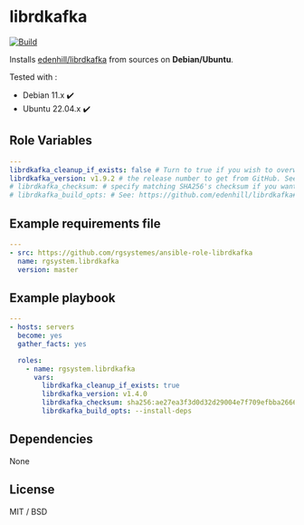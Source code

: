 librdkafka
=========

[![Build](https://github.com/rgsystemes/ansible-role-librdkafka/actions/workflows/build.yml/badge.svg?branch=master)](https://github.com/rgsystemes/ansible-role-librdkafka/actions/workflows/build.yml)

Installs [edenhill/librdkafka](https://github.com/edenhill/librdkafka) from sources on **Debian/Ubuntu**. 

Tested with :
  - Debian 11.x ✔️
  - Ubuntu 22.04.x ✔️ 

Role Variables
--------------

```yaml
---
librdkafka_cleanup_if_exists: false # Turn to true if you wish to overwrite existing assets (weither it comes from source or apt). Usefull for upgrade/downgrade.
librdkafka_version: v1.9.2 # the release number to get from GitHub. See: https://github.com/edenhill/librdkafka/releases 
# librdkafka_checksum: # specify matching SHA256's checksum if you want to
# librdkafka_build_opts: # See: https://github.com/edenhill/librdkafka#building 

```

Example requirements file
------------------------

```yaml
---
- src: https://github.com/rgsystemes/ansible-role-librdkafka
  name: rgsystem.librdkafka
  version: master

```

Example playbook
------------------------

```yaml
---
- hosts: servers
  become: yes
  gather_facts: yes

  roles:
    - name: rgsystem.librdkafka
      vars:
        librdkafka_cleanup_if_exists: true
        librdkafka_version: v1.4.0
        librdkafka_checksum: sha256:ae27ea3f3d0d32d29004e7f709efbba2666c5383a107cc45b3a1949486b2eb84
        librdkafka_build_opts: --install-deps

```

Dependencies
------------

None

License
-------

MIT / BSD
